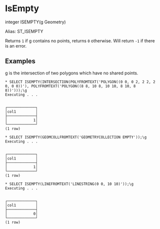 # IsEmpty #

integer ISEMPTY(g Geometry)

Alias: ST_ISEMPTY

Returns `1` if g contains no points, returns `0` otherwise. Will return `-1` if there is an error.

## Examples ##

g is the intersection of two polygons which have no shared points.

    * SELECT ISEMPTY(INTERSECTION(POLYFROMTEXT('POLYGON((0 0, 0 2, 2 2, 2 0, 0 0))'), POLYFROMTEXT('POLYGON((8 8, 10 8, 10 10, 8 10, 8 8))')));\g
    Executing . . .


    ┌─────────────┐
    │col1         │
    ├─────────────┤
    │            1│
    └─────────────┘
    (1 row)

    * SELECT ISEMPTY(GEOMCOLLFROMTEXT('GEOMETRYCOLLECTION EMPTY'));\g
    Executing . . .


    ┌─────────────┐
    │col1         │
    ├─────────────┤
    │            1│
    └─────────────┘
    (1 row)

    * SELECT ISEMPTY(LINEFROMTEXT('LINESTRING(0 0, 10 10)'));\g      
    Executing . . .


    ┌─────────────┐
    │col1         │
    ├─────────────┤
    │            0│
    └─────────────┘
    (1 row)
